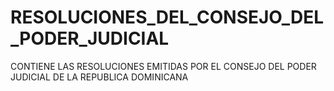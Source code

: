 # RESOLUCIONES_DEL_CONSEJO_DEL_PODER_JUDICIAL
CONTIENE LAS RESOLUCIONES EMITIDAS POR EL CONSEJO DEL PODER JUDICIAL DE LA REPUBLICA DOMINICANA
